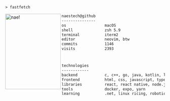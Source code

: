 ```console
> fastfetch
```

<img align="left" src="https://naes.tech/naes.png" alt="nae!" width="175" height="240" />

```txt
naestech@github
---------------
os                 macOS
shell              zsh 5.9
terminal           iterm2
editor             neovim, btw
commits            1146
visits             2393
```

#

```txt
technologies
------------
backend            c, c++, go, java, kotlin, lua, python
frontend           html, css, javascript, typescript
libraries          react, react native, node.js, three.js
tools              docker, expo, yarn
learning           .net, linux ricing, robotics, shaders
```